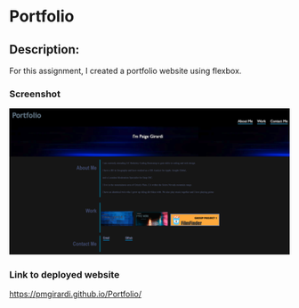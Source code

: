 # Portfolio

## Description:

For this assignment, I created a portfolio website using flexbox.

### Screenshot

![Deployed Website](/assets/images/screen_shot.png) 

### Link to deployed website

https://pmgirardi.github.io/Portfolio/

